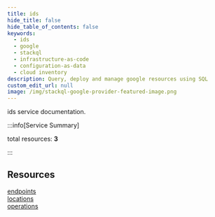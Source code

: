 ```yaml
---
title: ids
hide_title: false
hide_table_of_contents: false
keywords:
  - ids
  - google
  - stackql
  - infrastructure-as-code
  - configuration-as-data
  - cloud inventory
description: Query, deploy and manage google resources using SQL
custom_edit_url: null
image: /img/stackql-google-provider-featured-image.png
---
```


ids service documentation.

:::info[Service Summary]

total resources: __3__  

:::

## Resources
<div class="row">
<div class="providerDocColumn">
<a href="/services/ids/endpoints/">endpoints</a><br />
<a href="/services/ids/locations/">locations</a>
</div>
<div class="providerDocColumn">
<a href="/services/ids/operations/">operations</a>
</div>
</div>